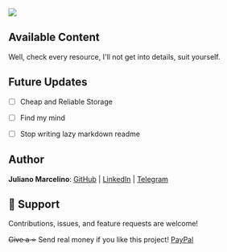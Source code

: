 <img src="https://capsule-render.vercel.app/api?type=waving&color=gradient&height=300&section=header&text=FlaxFlatFly&desc=A%20huge%20set%20of%20useful%20stuff&fontSize=40" />

## Available Content

Well, check every resource, I'll not get into details, suit yourself.

## Future Updates

- [ ] Cheap and Reliable Storage
- [ ] Find my mind
- [ ] Stop writing lazy markdown readme


## Author

**Juliano Marcelino**:  [GitHub](https://github.com/ojmarcelino "GitHub") | [LinkedIn](https://linkedin.com/in/ojmarcelino "LinkedIn") | [Telegram](https://t.me/ojmarcelino "Telegram")


## 🤝 Support

Contributions, issues, and feature requests are welcome!

~~Give a ⭐️~~ Send real money if you like this project! [PayPal](https://paypal.me/ojmarcelino "PayPal.me")
